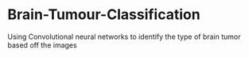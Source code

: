# Brain-Tumour-Classification
Using Convolutional neural networks to identify the type of brain tumor based off the images
